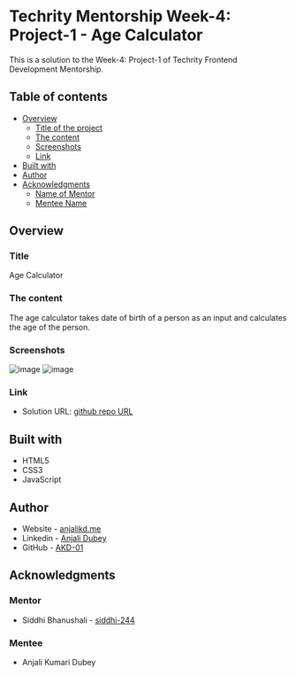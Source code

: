 # Techrity Mentorship Week-4: Project-1 - Age Calculator

This is a solution to the Week-4: Project-1 of Techrity Frontend Development Mentorship. 

## Table of contents

- [Overview](#overview)
  - [Title of the project](#title)
  - [The content](#the-content)
  - [Screenshots](#screenshots)
  - [Link](#link)
- [Built with](#built-with)
- [Author](#author)
- [Acknowledgments](#acknowledgments)
   - [Name of Mentor](#mentor)
   - [Mentee Name](#mentee)

## Overview

### Title
Age Calculator

### The content

The age calculator takes date of birth of a person as an input and calculates the age of the person.

### Screenshots

![image](https://user-images.githubusercontent.com/83454075/190863392-b1624c14-236c-4caa-9d7f-ccb968cb019e.png)
![image](https://user-images.githubusercontent.com/83454075/190863432-187129ea-42e4-433c-ac50-3726db0d3c20.png)

### Link

- Solution URL: [github repo URL](https://github.com/AKD-01/techrity/tree/Anjali_Kumari_Dubey/TMP2022/ANJALI_KUMARI_DUBEY/week-4/Project-1)

## Built with

- HTML5 
- CSS3
- JavaScript

## Author

- Website - [anjalikd.me](https://www.anjalikd.me/)
- Linkedin - [Anjali Dubey](https://www.linkedin.com/in/akd-anjali-dubey-2001)
- GitHub - [AKD-01](https://github.com/AKD-01)

## Acknowledgments

### Mentor
- Siddhi Bhanushali - [siddhi-244](https://github.com/siddhi-244)

### Mentee
- Anjali Kumari Dubey